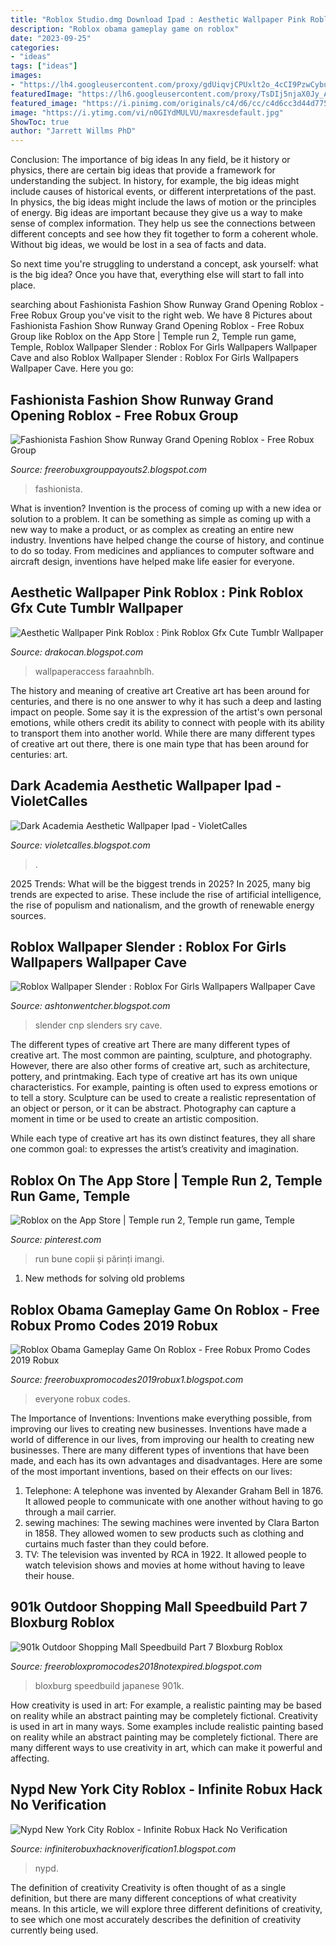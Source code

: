 ```yaml
---
title: "Roblox Studio.dmg Download Ipad : Aesthetic Wallpaper Pink Roblox : Pink Roblox Gfx Cute Tumblr Wallpaper"
description: "Roblox obama gameplay game on roblox"
date: "2023-09-25"
categories:
- "ideas"
tags: ["ideas"]
images:
- "https://lh4.googleusercontent.com/proxy/gdUiqvjCPUxlt2o_4cCI9PzwCybujTlNTGw3lPOi2mStq0Ti-KyeAzbVfIzhg4jrFVw-XdLAt9-zI1SZALJI=s0-d"
featuredImage: "https://lh6.googleusercontent.com/proxy/TsDIj5njaX0Jy_ASx9bIRLihIVeblQ69CisAkTKDWwDFC4ssNKxPVxBYMbSIA-rqz3yQDdR_-ZQhg6NmlnMB_kJ1kecNgiww7mnVycPSr7cZH8FG3ru36eF_iw=w1200-h630-p-k-no-nu"
featured_image: "https://i.pinimg.com/originals/c4/d6/cc/c4d6cc3d44d775826683dbe6b8b784d1.png"
image: "https://i.ytimg.com/vi/n0GIYdMULVU/maxresdefault.jpg"
ShowToc: true
author: "Jarrett Willms PhD"
---
```



Conclusion: The importance of big ideas
In any field, be it history or physics, there are certain big ideas that provide a framework for understanding the subject. In history, for example, the big ideas might include causes of historical events, or different interpretations of the past. In physics, the big ideas might include the laws of motion or the principles of energy.
Big ideas are important because they give us a way to make sense of complex information. They help us see the connections between different concepts and see how they fit together to form a coherent whole. Without big ideas, we would be lost in a sea of facts and data.

So next time you're struggling to understand a concept, ask yourself: what is the big idea? Once you have that, everything else will start to fall into place.

	

		
searching about Fashionista Fashion Show Runway Grand Opening Roblox - Free Robux Group you've visit to the right web. We have 8 Pictures about Fashionista Fashion Show Runway Grand Opening Roblox - Free Robux Group like ‎Roblox on the App Store | Temple run 2, Temple run game, Temple, Roblox Wallpaper Slender : Roblox For Girls Wallpapers Wallpaper Cave and also Roblox Wallpaper Slender : Roblox For Girls Wallpapers Wallpaper Cave. Here you go:
		
    
## Fashionista Fashion Show Runway Grand Opening Roblox - Free Robux Group

<img loading=lazy src="https://i.ytimg.com/vi/n0GIYdMULVU/maxresdefault.jpg" onerror="this.onerror=null;this.src='https://tse4.mm.bing.net/th?id=OIP.97BCO5rwXEFE2XVOCp0pRwHaEK&amp;pid=15.1';" alt="Fashionista Fashion Show Runway Grand Opening Roblox - Free Robux Group">

_Source: freerobuxgrouppayouts2.blogspot.com_

>fashionista. 

	

What is invention?
Invention is the process of coming up with a new idea or solution to a problem. It can be something as simple as coming up with a new way to make a product, or as complex as creating an entire new industry. Inventions have helped change the course of history, and continue to do so today. From medicines and appliances to computer software and aircraft design, inventions have helped make life easier for everyone.

    
## Aesthetic Wallpaper Pink Roblox : Pink Roblox Gfx Cute Tumblr Wallpaper

<img loading=lazy src="https://i.pinimg.com/originals/b9/be/34/b9be348fb55e0fd93ef3b098c2033c42.jpg" onerror="this.onerror=null;this.src='https://tse2.mm.bing.net/th?id=OIP.Ljz-O4m4wqHp5EgjDQo9YQHaEK&amp;pid=15.1';" alt="Aesthetic Wallpaper Pink Roblox : Pink Roblox Gfx Cute Tumblr Wallpaper">

_Source: drakocan.blogspot.com_

>wallpaperaccess faraahnblh. 

	

The history and meaning of creative art
Creative art has been around for centuries, and there is no one answer to why it has such a deep and lasting impact on people. Some say it is the expression of the artist's own personal emotions, while others credit its ability to connect with people with its ability to transport them into another world. While there are many different types of creative art out there, there is one main type that has been around for centuries: art.

    
## Dark Academia Aesthetic Wallpaper Ipad - VioletCalles

<img loading=lazy src="https://lh6.googleusercontent.com/proxy/TsDIj5njaX0Jy_ASx9bIRLihIVeblQ69CisAkTKDWwDFC4ssNKxPVxBYMbSIA-rqz3yQDdR_-ZQhg6NmlnMB_kJ1kecNgiww7mnVycPSr7cZH8FG3ru36eF_iw=w1200-h630-p-k-no-nu" onerror="this.onerror=null;this.src='https://tse2.mm.bing.net/th?id=OIP.Z5gc8QLOnwgc6x4jPd_i2gHaIR&amp;pid=15.1';" alt="Dark Academia Aesthetic Wallpaper Ipad - VioletCalles">

_Source: violetcalles.blogspot.com_

>. 

	

2025 Trends: What will be the biggest trends in 2025?
In 2025, many big trends are expected to arise. These include the rise of artificial intelligence, the rise of populism and nationalism, and the growth of renewable energy sources.

    
## Roblox Wallpaper Slender : Roblox For Girls Wallpapers Wallpaper Cave

<img loading=lazy src="https://lh5.googleusercontent.com/proxy/f-B3BsY7lLpHDZgWgKcAjQz1bETJC1EE3QJJTnw-IK0_vtiViMBF8iRVwM24ip5m_sQJdzMd-PUpbEcwLGSBOY6NgVQdB3derulaV6KOcIyBFU9n_Y57d6rY8HiUtbiMfmCo0YfqSWdrOQ=w1200-h630-p-k-no-nu" onerror="this.onerror=null;this.src='https://tse4.mm.bing.net/th?id=OIP.Ev1NRk2JD0JsrgMxEIkA-wAAAA&amp;pid=15.1';" alt="Roblox Wallpaper Slender : Roblox For Girls Wallpapers Wallpaper Cave">

_Source: ashtonwentcher.blogspot.com_

>slender cnp slenders sry cave. 

	

The different types of creative art
There are many different types of creative art. The most common are painting, sculpture, and photography. However, there are also other forms of creative art, such as architecture, pottery, and printmaking.
Each type of creative art has its own unique characteristics. For example, painting is often used to express emotions or to tell a story. Sculpture can be used to create a realistic representation of an object or person, or it can be abstract. Photography can capture a moment in time or be used to create an artistic composition.

While each type of creative art has its own distinct features, they all share one common goal: to expresses the artist’s creativity and imagination.

    
## ‎Roblox On The App Store | Temple Run 2, Temple Run Game, Temple

<img loading=lazy src="https://i.pinimg.com/originals/c4/d6/cc/c4d6cc3d44d775826683dbe6b8b784d1.png" onerror="this.onerror=null;this.src='https://tse3.mm.bing.net/th?id=OIP._tgn6-rofvx5VtA61zp1kAHaHa&amp;pid=15.1';" alt="‎Roblox on the App Store | Temple run 2, Temple run game, Temple">

_Source: pinterest.com_

>run bune copii și părinți imangi. 

	

1. New methods for solving old problems

    
## Roblox Obama Gameplay Game On Roblox - Free Robux Promo Codes 2019 Robux

<img loading=lazy src="https://pbs.twimg.com/profile_images/1032385640573349888/A4WRdtOn_400x400.jpg" onerror="this.onerror=null;this.src='https://tse1.mm.bing.net/th?id=OIP.vmusB2x54WSXZLr_0P-tFAAAAA&amp;pid=15.1';" alt="Roblox Obama Gameplay Game On Roblox - Free Robux Promo Codes 2019 Robux">

_Source: freerobuxpromocodes2019robux1.blogspot.com_

>everyone robux codes. 

	

The Importance of Inventions: Inventions make everything possible, from improving our lives to creating new businesses.
Inventions have made a world of difference in our lives, from improving our health to creating new businesses. There are many different types of inventions that have been made, and each has its own advantages and disadvantages. Here are some of the most important inventions, based on their effects on our lives:
1. Telephone: A telephone was invented by Alexander Graham Bell in 1876. It allowed people to communicate with one another without having to go through a mail carrier. 
2. sewing machines: The sewing machines were invented by Clara Barton in 1858. They allowed women to sew products such as clothing and curtains much faster than they could before. 
3. TV: The television was invented by RCA in 1922. It allowed people to watch television shows and movies at home without having to leave their house. 

    
## 901k Outdoor Shopping Mall Speedbuild Part 7 Bloxburg Roblox

<img loading=lazy src="https://lh4.googleusercontent.com/proxy/gdUiqvjCPUxlt2o_4cCI9PzwCybujTlNTGw3lPOi2mStq0Ti-KyeAzbVfIzhg4jrFVw-XdLAt9-zI1SZALJI=s0-d" onerror="this.onerror=null;this.src='https://tse2.mm.bing.net/th?id=OIP.R8GYhX0ljTXqWWdwJo-GQAHaFj&amp;pid=15.1';" alt="901k Outdoor Shopping Mall Speedbuild Part 7 Bloxburg Roblox">

_Source: freerobloxpromocodes2018notexpired.blogspot.com_

>bloxburg speedbuild japanese 901k. 

	

How creativity is used in art: For example, a realistic painting may be based on reality while an abstract painting may be completely fictional.
Creativity is used in art in many ways. Some examples include realistic painting based on reality while an abstract painting may be completely fictional. There are many different ways to use creativity in art, which can make it powerful and affecting.

    
## Nypd New York City Roblox - Infinite Robux Hack No Verification

<img loading=lazy src="https://vignette.wikia.nocookie.net/policesim/images/d/d0/Seal_of_the_Fire_Department_of_New_York.png/revision/latest/top-crop/width/360/height/450?cb=20191115221145" onerror="this.onerror=null;this.src='https://tse4.mm.bing.net/th?id=OIP.cb57zC9DXf1-QwHN-lPFiQAAAA&amp;pid=15.1';" alt="Nypd New York City Roblox - Infinite Robux Hack No Verification">

_Source: infiniterobuxhacknoverification1.blogspot.com_

>nypd. 

	

The definition of creativity
Creativity is often thought of as a single definition, but there are many different conceptions of what creativity means. In this article, we will explore three different definitions of creativity, to see which one most accurately describes the definition of creativity currently being used.

